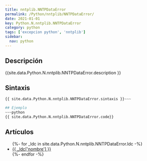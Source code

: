 ```yaml
---
title: nntplib.NNTPDataError
permalink: /Python/nntplib/NNTPDataError/
date: 2021-01-01
key: Python.N.nntplib.NNTPDataError
category: python
tags: ['excepcion python', 'nntplib']
sidebar: 
  nav: python
---
```


## Descripción
{{site.data.Python.N.nntplib.NNTPDataError.description }}

## Sintaxis
~~~python
{{ site.data.Python.N.nntplib.NNTPDataError.sintaxis }}~~~

## Ejemplo
~~~python
{{ site.data.Python.N.nntplib.NNTPDataError.code}}
~~~

## Artículos
<ul>
{%- for _ldc in site.data.Python.N.nntplib.NNTPDataError.ldc -%}
   <li>
       <a href="{{_ldc['url'] }}">{{ _ldc['nombre'] }}</a>
   </li>
{%- endfor -%}
</ul>
